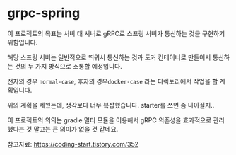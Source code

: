# grpc-spring

이 프로젝트의 목표는 서버 대 서버로 gRPC로 스프링 서버가 통신하는 것을 구현하기 위함입니다.

해당 스프링 서버는 일반적으로 띄워서 통신하는 것과 도커 컨테이너로 만들어서 통신하는 것의 두 가지 방식으로 소통할 예정입니다.

전자의 경우 `normal-case`, 후자의 경우`docker-case` 라는 디렉토리에서 작업을 할 계획입니다.

위의 계획을 세웠는데, 생각보다 너무 복잡했습니다. starter를 쓰면 좀 나아질지..

이 프로젝트의 의의는 gradle 멀티 모듈을 이용해서 gRPC 의존성을 효과적으로 관리했다는 것 말고는 큰 의미가 없을 것 같네요.

참고자료: https://coding-start.tistory.com/352
